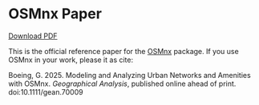 # OSMnx Paper

[Download PDF](https://geoffboeing.com/publications/osmnx-paper/)

This is the official reference paper for the [OSMnx](https://github.com/gboeing/osmnx) package. If you use OSMnx in your work, please it as cite:

Boeing, G. 2025. Modeling and Analyzing Urban Networks and Amenities with OSMnx. *Geographical Analysis*, published online ahead of print. doi:10.1111/gean.70009
